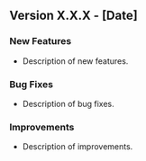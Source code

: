 ## Version X.X.X - [Date]

### New Features
- Description of new features.

### Bug Fixes
- Description of bug fixes.

### Improvements
- Description of improvements.
